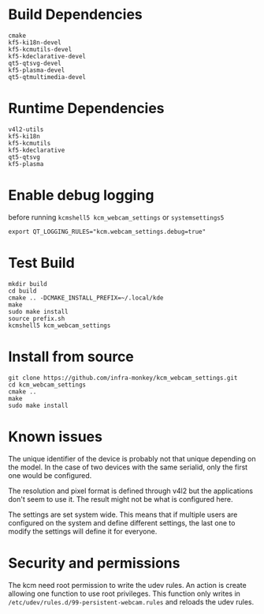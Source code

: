 # Build Dependencies

    cmake
    kf5-ki18n-devel
    kf5-kcmutils-devel
    kf5-kdeclarative-devel
    qt5-qtsvg-devel
    kf5-plasma-devel
    qt5-qtmultimedia-devel

# Runtime Dependencies

    v4l2-utils
    kf5-ki18n
    kf5-kcmutils
    kf5-kdeclarative
    qt5-qtsvg
    kf5-plasma

# Enable debug logging

before running `kcmshell5 kcm_webcam_settings` or `systemsettings5`

    export QT_LOGGING_RULES="kcm.webcam_settings.debug=true"


# Test Build

    mkdir build
    cd build
    cmake .. -DCMAKE_INSTALL_PREFIX=~/.local/kde
    make
    sudo make install
    source prefix.sh
    kcmshell5 kcm_webcam_settings

# Install from source

    git clone https://github.com/infra-monkey/kcm_webcam_settings.git
    cd kcm_webcam_settings
    cmake ..
    make
    sudo make install

# Known issues

The unique identifier of the device is probably not that unique depending on the model. In the case of two devices with the same serialid, only the first one would be configured.

The resolution and pixel format is defined through v4l2 but the applications don't seem to use it. The result might not be what is configured here.

The settings are set system wide. This means that if multiple users are configured on the system and define different settings, the last one to modify the settings will define it for everyone.

# Security and permissions

The kcm need root permission to write the udev rules.
An action is create allowing one function to use root privileges. This function only writes in `/etc/udev/rules.d/99-persistent-webcam.rules` and reloads the udev rules.
